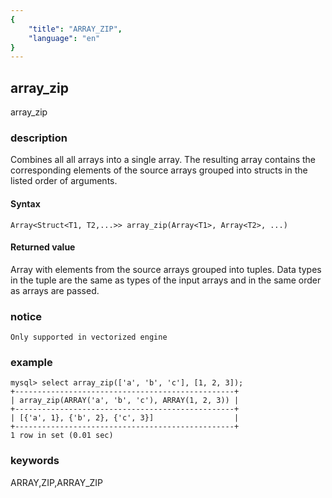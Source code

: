 ```yaml
---
{
    "title": "ARRAY_ZIP",
    "language": "en"
}
---
```


<!-- 
Licensed to the Apache Software Foundation (ASF) under one
or more contributor license agreements.  See the NOTICE file
distributed with this work for additional information
regarding copyright ownership.  The ASF licenses this file
to you under the Apache License, Version 2.0 (the
"License"); you may not use this file except in compliance
with the License.  You may obtain a copy of the License at
  http://www.apache.org/licenses/LICENSE-2.0
Unless required by applicable law or agreed to in writing,
software distributed under the License is distributed on an
"AS IS" BASIS, WITHOUT WARRANTIES OR CONDITIONS OF ANY
KIND, either express or implied.  See the License for the
specific language governing permissions and limitations
under the License.
-->

## array_zip

<version since="1.2.3">

array_zip

</version>

### description

Combines all all arrays into a single array. The resulting array contains the corresponding elements of the source arrays grouped into structs in the listed order of arguments.

#### Syntax

`Array<Struct<T1, T2,...>> array_zip(Array<T1>, Array<T2>, ...)`

#### Returned value

Array with elements from the source arrays grouped into tuples. Data types in the tuple are the same as types of the input arrays and in the same order as arrays are passed.

### notice

`Only supported in vectorized engine`

### example

```
mysql> select array_zip(['a', 'b', 'c'], [1, 2, 3]);
+-------------------------------------------------+
| array_zip(ARRAY('a', 'b', 'c'), ARRAY(1, 2, 3)) |
+-------------------------------------------------+
| [{'a', 1}, {'b', 2}, {'c', 3}]                  |
+-------------------------------------------------+
1 row in set (0.01 sec)
```

### keywords

ARRAY,ZIP,ARRAY_ZIP